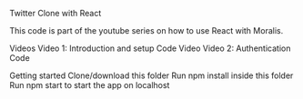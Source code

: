 Twitter Clone with React

This code is part of the youtube series on how to use React with Moralis.

Videos
Video 1: Introduction and setup
Code
Video
Video 2: Authentication
Code

Getting started
Clone/download this folder
Run npm install inside this folder
Run npm start to start the app on localhost